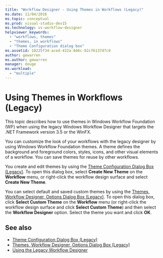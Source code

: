 ```yaml
---
title: "Workflow Designer - Using Themes in Workflows (Legacy)"
ms.date: 11/04/2016
ms.topic: conceptual
ms.prod: visual-studio-dev15
ms.technology: vs-workflow-designer
helpviewer_keywords:
  - "workflows, themes"
  - "themes, in workflows"
  - "Theme Configuration dialog box"
ms.assetid: 10225f34-aced-432a-846c-82cf6137d7c0
author: gewarren
ms.author: gewarren
manager: douge
ms.workload:
  - "multiple"
---
```

# Using Themes in Workflows (Legacy)

This topic describes how to use themes in Windows Workflow Foundation (WF) when using the legacy Windows Workflow Designer that targets the .NET Framework version 3.5 or the WinFX.

You can customize the look of your workflows with the legacy designer by using Windows Workflow Foundation themes. A theme defines the background and foreground colors, styles, icons, and other visual elements of a workflow. You can save themes for reuse by other workflows.

You create and edit themes by using the [Theme Configuration Dialog Box (Legacy)](../workflow-designer/theme-configuration-dialog-box-legacy.md). To open this dialog box, select **Create New Theme** on the **Workflow** menu, or right-click the workflow design surface and select **Create New Theme**.

You can select default and saved custom themes by using the [Themes, Workflow Designer, Options Dialog Box (Legacy)](../workflow-designer/themes-workflow-designer-options-dialog-box-legacy.md). To open this dialog box, click **Select Custom Theme** on the **Workflow** menu (or right-click the workflow design surface and click **Select Custom Theme**) and then select the **Workflow Designer** option. Select the theme you want and click **OK**.

## See also

- [Theme Configuration Dialog Box (Legacy)](../workflow-designer/theme-configuration-dialog-box-legacy.md)
- [Themes, Workflow Designer, Options Dialog Box (Legacy)](../workflow-designer/themes-workflow-designer-options-dialog-box-legacy.md)
- [Using the Legacy Workflow Designer](../workflow-designer/using-the-legacy-workflow-designer.md)
